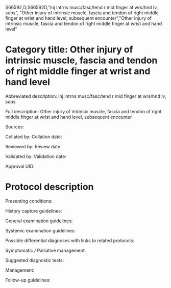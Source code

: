 S66592,D,S66592D,"Inj intrns musc/fasc/tend r mid finger at wrs/hnd lv, subs", "Other injury of intrinsic muscle, fascia and tendon of right middle finger at wrist and hand level, subsequent encounter","Other injury of intrinsic muscle, fascia and tendon of right middle finger at wrist and hand level"
# Category title: Other injury of intrinsic muscle, fascia and tendon of right middle finger at wrist and hand level

Abbreviated description: Inj intrns musc/fasc/tend r mid finger at wrs/hnd lv, subs

Full description: Other injury of intrinsic muscle, fascia and tendon of right middle finger at wrist and hand level, subsequent encounter

Sources:

Collated by:
Collation date:

Reviewed by:
Review date:

Validated by:
Validation date:

Approval UID:

# Protocol description

Presenting conditions:

History capture guidelines:

General examination guidelines:

Systemic examination guidelines:

Possible differential diagnoses with links to related protocols:

Symptomatic / Palliative management:

Suggested diagnostic tests:

Management:

Follow-up guidelines:
